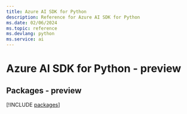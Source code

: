 ```yaml
---
title: Azure AI SDK for Python
description: Reference for Azure AI SDK for Python
ms.date: 02/06/2024
ms.topic: reference
ms.devlang: python
ms.service: ai
---
```

# Azure AI SDK for Python - preview
## Packages - preview
[!INCLUDE [packages](ai-index.md)]
